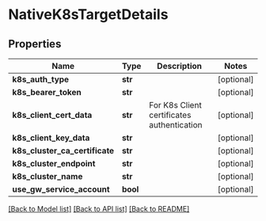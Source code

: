 # NativeK8sTargetDetails

## Properties
Name | Type | Description | Notes
------------ | ------------- | ------------- | -------------
**k8s_auth_type** | **str** |  | [optional] 
**k8s_bearer_token** | **str** |  | [optional] 
**k8s_client_cert_data** | **str** | For K8s Client certificates authentication | [optional] 
**k8s_client_key_data** | **str** |  | [optional] 
**k8s_cluster_ca_certificate** | **str** |  | [optional] 
**k8s_cluster_endpoint** | **str** |  | [optional] 
**k8s_cluster_name** | **str** |  | [optional] 
**use_gw_service_account** | **bool** |  | [optional] 

[[Back to Model list]](../README.md#documentation-for-models) [[Back to API list]](../README.md#documentation-for-api-endpoints) [[Back to README]](../README.md)


